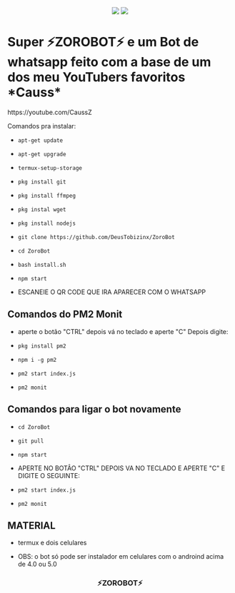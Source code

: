 <p align="center">
	<img src="./image/xandao.png">
	<img src="./image/xandao2.png">
</p>
<h1>Super ⚡ZOROBOT⚡ e um Bot de whatsapp feito com a base de um dos meu YouTubers favoritos *Causs*</h1>
<p>https://youtube.com/CaussZ</p>

Comandos pra instalar:

* `apt-get update `

* `apt-get upgrade `

* `termux-setup-storage`

* `pkg install git `

* `pkg install ffmpeg `

* `pkg instal wget `

* `pkg install nodejs `

* `git clone https://github.com/DeusTobizinx/ZoroBot `

* `cd ZoroBot `

* `bash install.sh `

* `npm start `

* ESCANEIE O QR CODE QUE IRA APARECER COM O WHATSAPP 

## Comandos do PM2 Monit

* aperte o botão "CTRL" depois vá no teclado e aperte "C" Depois digite:

* `pkg install pm2 `

* `npm i -g pm2 `

* `pm2 start index.js `

* `pm2 monit `

## Comandos para ligar o bot novamente

* `cd ZoroBot`

* `git pull `

* `npm start `

* APERTE NO BOTÂO "CTRL" DEPOIS VA NO TECLADO E APERTE "C" E DIGITE O SEGUINTE:

* `pm2 start index.js `

* `pm2 monit `

## MATERIAL

* termux e dois celulares 

* OBS: o bot só pode ser instalador em celulares com o androind acima de 4.0 ou 5.0

<h3 align="center">⚡ZOROBOT⚡</h3>
